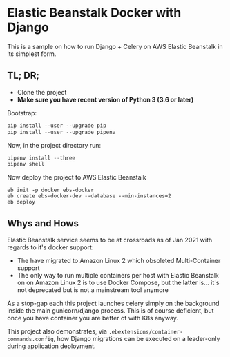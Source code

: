 # Elastic Beanstalk Docker with Django

This is a sample on how to run Django + Celery on AWS Elastic Beanstalk
in its simplest form.

## TL; DR;

* Clone the project
* **Make sure you have recent version of Python 3 (3.6 or later)**

Bootstrap:
```python
pip install --user --upgrade pip
pip install --user --upgrade pipenv
```

Now, in the project directory run:
```python
pipenv install --three
pipenv shell
```

Now deploy the project to AWS Elastic Beanstalk
```
eb init -p docker ebs-docker
eb create ebs-docker-dev --database --min-instances=2
eb deploy
```

## Whys and Hows
Elastic Beanstalk service seems to be at crossroads as of Jan 2021 with
regards to it's docker support:

* The have migrated to Amazon Linux 2 which obsoleted Multi-Container support
* The only way to run multiple containers per host with Elastic Beanstalk on
  on Amazon Linux 2 is to use Docker Compose, but the latter is... it's not
  deprecated but is not a mainstream tool anymore

As a stop-gap each this project launches celery simply on the background inside
the main gunicorn/django process. This is of course deficient, but once you have
container you are better of with K8s anyway.

This project also demonstrates, via `.ebextensions/container-commands.config`, how
Django migrations can be executed on a leader-only during application deployment.
